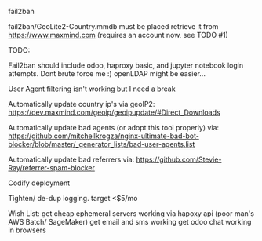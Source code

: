 fail2ban

fail2ban/GeoLite2-Country.mmdb must be placed
retrieve it from https://www.maxmind.com (requires an account now, see TODO #1)

TODO:  

Fail2ban should include odoo, haproxy basic, and jupyter notebook login attempts.  Dont brute force me :) openLDAP might be easier...

User Agent filtering isn't working but I need a break

Automatically update country ip's via geoIP2:
https://dev.maxmind.com/geoip/geoipupdate/#Direct_Downloads

Automatically update bad agents (or adopt this tool properly) via:
https://github.com/mitchellkrogza/nginx-ultimate-bad-bot-blocker/blob/master/_generator_lists/bad-user-agents.list

Automatically update bad referrers via:
https://github.com/Stevie-Ray/referrer-spam-blocker

Codify deployment

Tighten/ de-dup logging. target <$5/mo

Wish List:
get cheap ephemeral servers working via hapoxy api (poor man's AWS Batch/ SageMaker)
get email and sms working
get odoo chat working in browsers
